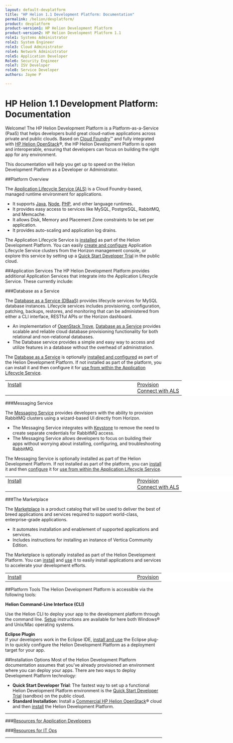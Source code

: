 ```yaml
---
layout: default-devplatform
title: "HP Helion 1.1 Development Platform: Documentation"
permalink: /helion/devplatform/
product: devplatform
product-version1: HP Helion Development Platform
product-version2: HP Helion Development Platform 1.1
role1: Systems Administrator 
role2: System Engineer
role3: Cloud Administrator
role4: Network Administrator
role5: Application Developer
Role6: Security Engineer
role7: ISV Developer 
role8: Service Developer
authors: Jayme P

---
```

<!--PUBLISHED-->

# HP Helion 1.1 Development Platform: Documentation


Welcome! The HP Helion Development Platform is a Platform-as-a-Service (PaaS) that helps developers build great cloud-native applications across private and public clouds.  Based on [Cloud Foundry](http://cloudfoundry.org/index.html)&#8482; and fully integrated with [HP Helion OpenStack](/helion/openstack/1.1/)&#174;, the HP Helion Development Platform is open and interoperable, ensuring that developers can focus on building the right app for any environment.

This documentation will help you get up to speed on the  Helion Development Platform as a Developer or Administrator.

##Platform Overview

The [Application Lifecycle Service (ALS)](/helion/devplatform/1.1/als/) is a Cloud Foundry-based, managed runtime environment for applications. 

- It supports [Java](/helion/devplatform/1.1/appdev/#java), [Node](/helion/devplatform/1.1/appdev/#node), [PHP](/helion/devplatform/1.1/appdev/#PHP), and other language runtimes.
- It provides easy access to services like MySQL, PostgreSQL, RabbitMQ, and Memcache.
- It allows Disk, Memory and Placement Zone constraints to be set per application.
- It provides auto-scaling and application log drains.
 
The Application Lifecycle Service is [installed](/helion/devplatform/1.1/install/#install-als) as part of the Helion Development Platform. You can easily [create and configure](/helion/devplatform/1.1/als/admin/#wizard-based-cluster-creation) Application Lifecycle Service clusters from the Horizon management console, or explore this service by setting up a [Quick Start Developer Trial](/helion/devplatform/1.1/ALS-developer-trial-quick-start/) in the public cloud.

##Application Services
The HP Helion Development Platform provides additional Application Services that integrate into the Application Lifecycle Service. These currently include:

###Database as a Service  

The [Database as a Service (DBaaS)](/helion/devplatform/1.1/databaseservice/) provides lifecycle services for MySQL database instances. Lifecycle services includes provisioning, configuration, patching, backups, restores, and monitoring that can be administered from either a CLI interface, RESTful APIs or the Horizon dashboard. 

- An implementation of [OpenStack Trove](https://wiki.openstack.org/wiki/Trove), [Database as a Service](/helion/devplatform/1.1/databaseservice/) provides scalable and reliable cloud database provisioning functionality for both relational and non-relational databases.  
- The Database service provides a simple and easy way to access and utilize features in a database without the overhead of administration.  

The [Database as a Service](/helion/devplatform/1.1/connectdatabase/) is optionally [installed and configured](/helion/devplatform/1.1/install/#install-database) as part of the Helion Development Platform. If not installed as part of the platform, you can install it and then configure it for [use from within the Application Lifecycle Service](/helion/devplatform/1.1/connectdatabase/).

<table style="vertical-align: top; width: 800px; background-color: white; border: 0px;">
<tr style="border: 0px;vertical-align: top;"><td style="border: 0px; width: 400px;"><a href="install/#install-database">Install</a><br /></td><td style="border: 0px; align: right;"><a href="databaseservice">Provision</a><br /><a href="connectdatabase">Connect with ALS</a></td></tr>
</table>
###Messaging Service

The [Messaging Service](/helion/devplatform/1.1/messageservice/)  provides developers with the ability to provision RabbitMQ clusters using a wizard-based UI directly from Horizon.

- The Messaging Service integrates with [Keystone](/helion/openstack/1.1/services/identity/overview/) to remove the need to create separate credentials for RabbitMQ access. 
- The Messaging Service allows developers to focus on building their apps without worrying about installing, configuring, and troubleshooting RabbitMQ.

The Messaging Service is optionally installed as part of the Helion Development Platform. If not installed as part of the platform, you can [install](/helion/devplatform/1.1/install/#install-messaging) it and then [configure](/helion/devplatform/1.1/messageservice/) it for [use from within the Application Lifecycle Service](/helion/devplatform/1.1/msgaas/als/).

<table style="vertical-align: top; width: 800px; background-color: white; border: 0px;">
<tr style="border: 0px;vertical-align: top;"><td style="border: 0px;width: 400px;"><a href="install/#install-messaging">Install</a><br /></td><td style="border: 0px; align: right;"><a href="messageservice">Provision</a><br /><a href="msgaas/als">Connect with ALS</a></td></tr>
</table>

###The Marketplace

The [Marketplace](/helion/devplatform/1.1/marketplace/) is a product catalog that will be used to deliver the best of breed applications and services required to support world-class, enterprise-grade applications.

- It automates installation and enablement of supported applications and services.
- Includes instructions for installing an instance of Vertica Community Edition.

The Marketplace is optionally installed as part of the Helion Development Platform. You can [install](/helion/devplatform/1.1/install/#install-marketplace) and [use](/helion/devplatform/1.1/marketplace/) it to easily install applications and services to accelerate your development efforts.

<table style="vertical-align: top; width: 800px; background-color: white; border: 0px;">
<tr style="border: 0px;vertical-align: top;"><td style="border: 0px; width: 400px;"><a href="install/#install-marketplace">Install</a><br /></td><td style="border: 0px; align: right;"><a href="marketplace">Provision</a></td></tr>
</table>

##Platform Tools
The Helion Development Platform is accessible via the following tools: 

**Helion Command-Line Interface (CLI)**<br />

Use the Helion CLI to deploy your app to the development platform through the command line. [Setup](/helion/devplatform/1.1/als/user/client/#helion-client-setup) instructions are available for here both Windows&#174; and Unix/Mac operating systems.

**Eclipse Plugin**<br />
 If your developers work in the Eclipse IDE, [install and use](/helion/devplatform/1.1/eclipse/) the Eclipse plug-in to quickly configure the Helion Development Platform as a deployment target for your app. 

##Installation Options
Most of the Helion Development Platform documentation assumes that you've already provisioned an environment where you can deploy your apps. There are two ways to deploy Development Platform technology:
 
- **Quick Start Developer Trial**: The fastest way to set up a functional Helion Development Platform environment is the [Quick Start Developer Trial](/helion/devplatform/1.1/ALS-developer-trial-quick-start/) (sandbox) on the public cloud.
- **Standard Installation**: Install a [Commercial HP Helion OpenStack](/helion/openstack/1.1/install/overview/)&#174; cloud and then [install](/helion/devplatform/1.1/install/) the Helion Development Platform.  

----------
###[Resources for Application Developers](/helion/devplatform/1.1/appdev/)
  
###[Resources for IT Ops](/helion/devplatform/1.1/sysadmin/)
  
<!--### [Resources for OpenStack Integration, Extension, and Service Development](/helion/devplatform/1.1/servicedev/) -->

----
 
